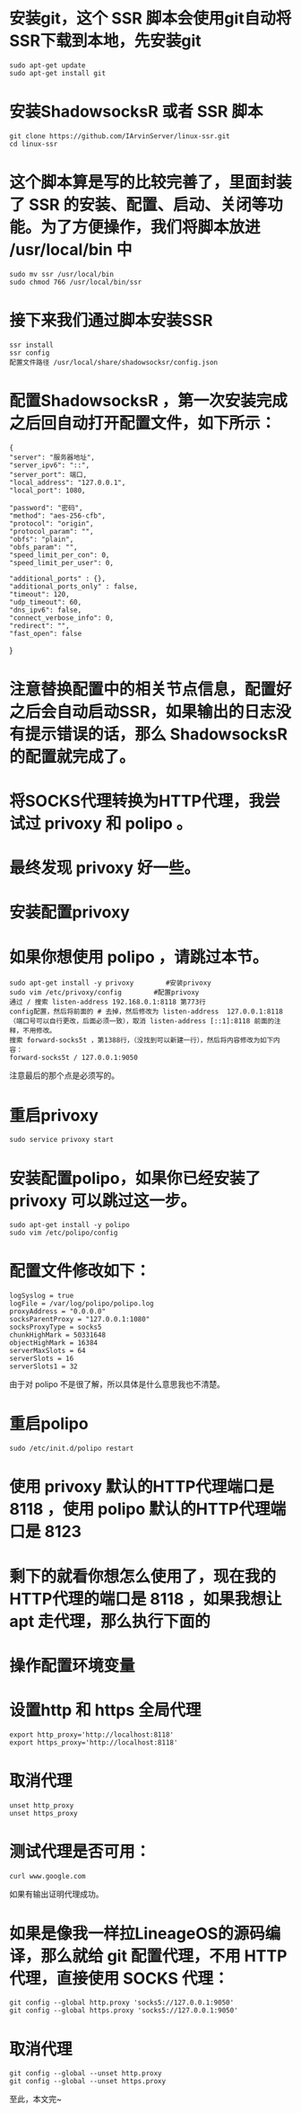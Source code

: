# 安装git，这个 SSR 脚本会使用git自动将SSR下载到本地，先安装git
    sudo apt-get update 
    sudo apt-get install git 
# 安装ShadowsocksR 或者 SSR 脚本
    git clone https://github.com/IArvinServer/linux-ssr.git    
    cd linux-ssr 
# 这个脚本算是写的比较完善了，里面封装了 SSR 的安装、配置、启动、关闭等功能。为了方便操作，我们将脚本放进 /usr/local/bin 中
    sudo mv ssr /usr/local/bin 
    sudo chmod 766 /usr/local/bin/ssr 
# 接下来我们通过脚本安装SSR
    ssr install 
    ssr config 
    配置文件路径 /usr/local/share/shadowsocksr/config.json
# 配置ShadowsocksR ，第一次安装完成之后回自动打开配置文件，如下所示：
    {
    "server": "服务器地址",
    "server_ipv6": "::",
    "server_port": 端口,
    "local_address": "127.0.0.1",
    "local_port": 1080,

    "password": "密码",
    "method": "aes-256-cfb",
    "protocol": "origin",
    "protocol_param": "",
    "obfs": "plain",
    "obfs_param": "",
    "speed_limit_per_con": 0,
    "speed_limit_per_user": 0,

    "additional_ports" : {}, 
    "additional_ports_only" : false, 
    "timeout": 120,
    "udp_timeout": 60,
    "dns_ipv6": false,
    "connect_verbose_info": 0,
    "redirect": "",
    "fast_open": false
}
# 注意替换配置中的相关节点信息，配置好之后会自动启动SSR，如果输出的日志没有提示错误的话，那么 ShadowsocksR 的配置就完成了。
# 将SOCKS代理转换为HTTP代理，我尝试过 privoxy 和 polipo 。
# 最终发现 privoxy 好一些。
# 安装配置privoxy
# 如果你想使用 polipo ，请跳过本节。
    sudo apt-get install -y privoxy        #安装privoxy
    sudo vim /etc/privoxy/config        #配置privoxy
    通过 / 搜索 listen-address 192.168.0.1:8118 第773行
    config配置，然后将前面的 # 去掉，然后修改为 listen-address  127.0.0.1:8118 
    （端口号可以自行更改，后面必须一致），取消 listen-address [::1]:8118 前面的注释，不用修改。
    搜索 forward-socks5t ，第1388行，（没找到可以新建一行），然后将内容修改为如下内容：
    forward-socks5t / 127.0.0.1:9050
注意最后的那个点是必须写的。
# 重启privoxy
    sudo service privoxy start
# 安装配置polipo，如果你已经安装了 privoxy 可以跳过这一步。
    sudo apt-get install -y polipo 
    sudo vim /etc/polipo/config 
# 配置文件修改如下：
    logSyslog = true
    logFile = /var/log/polipo/polipo.log
    proxyAddress = "0.0.0.0"
    socksParentProxy = "127.0.0.1:1080"
    socksProxyType = socks5
    chunkHighMark = 50331648
    objectHighMark = 16384
    serverMaxSlots = 64
    serverSlots = 16
    serverSlots1 = 32
由于对 polipo 不是很了解，所以具体是什么意思我也不清楚。
# 重启polipo
    sudo /etc/init.d/polipo restart 
# 使用 privoxy 默认的HTTP代理端口是 8118 ，使用 polipo 默认的HTTP代理端口是 8123
# 剩下的就看你想怎么使用了，现在我的HTTP代理的端口是 8118 ，如果我想让 apt 走代理，那么执行下面的
# 操作配置环境变量
# 设置http 和 https 全局代理
    export http_proxy='http://localhost:8118' 
    export https_proxy='http://localhost:8118' 
# 取消代理
    unset http_proxy 
    unset https_proxy 
# 测试代理是否可用：
    curl www.google.com 
 如果有输出证明代理成功。
# 如果是像我一样拉LineageOS的源码编译，那么就给 git 配置代理，不用 HTTP 代理，直接使用 SOCKS 代理：
    git config --global http.proxy 'socks5://127.0.0.1:9050' 
    git config --global https.proxy 'socks5://127.0.0.1:9050' 
# 取消代理
    git config --global --unset http.proxy 
    git config --global --unset https.proxy 
至此，本文完~
